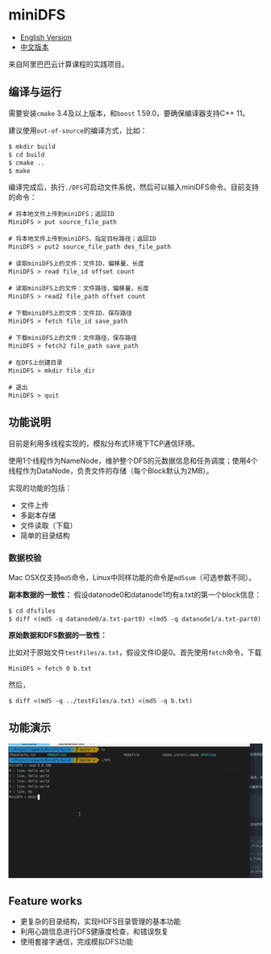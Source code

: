 # miniDFS

- [English Version](README_en.md)
- [中文版本](README.md)

来自阿里巴巴云计算课程的实践项目。

## 编译与运行

需要安装`cmake` 3.4及以上版本，和`boost` 1.59.0，要确保编译器支持C++ 11。

建议使用`out-of-source`的编译方式，比如：

```shell
$ mkdir build
$ cd build
$ cmake ..
$ make
```
编译完成后，执行`./DFS`可启动文件系统，然后可以输入miniDFS命令。目前支持的命令：

```shell
# 将本地文件上传到miniDFS；返回ID
MiniDFS > put source_file_path

# 将本地文件上传到miniDFS，指定目标路径；返回ID
MiniDFS > put2 source_file_path des_file_path

# 读取miniDFS上的文件：文件ID，偏移量，长度
MiniDFS > read file_id offset count

# 读取miniDFS上的文件：文件路径，偏移量，长度
MiniDFS > read2 file_path offset count

# 下载miniDFS上的文件：文件ID，保存路径
MiniDFS > fetch file_id save_path

# 下载miniDFS上的文件：文件路径，保存路径
MiniDFS > fetch2 file_path save_path

# 在DFS上创建目录
MiniDFS > mkdir file_dir

# 退出
MiniDFS > quit
```

## 功能说明
目前是利用多线程实现的，模拟分布式环境下TCP通信环境。

使用1个线程作为NameNode，维护整个DFS的元数据信息和任务调度；使用4个线程作为DataNode，负责文件的存储（每个Block默认为2MB）。

实现的功能的包括：

- 文件上传
- 多副本存储
- 文件读取（下载）
- 简单的目录结构

### 数据校验
Mac OSX仅支持`md5`命令，Linux中同样功能的命令是`md5sum`（可选参数不同）。

**副本数据的一致性：**
假设datanode0和datanode1均有a.txt的第一个block信息：

```shell
$ cd dfsfiles
$ diff <(md5 -q datanode0/a.txt-part0) <(md5 -q datanode1/a.txt-part0)
```

**原始数据和DFS数据的一致性：**

比如对于原始文件`testFiles/a.txt`，假设文件ID是0。首先使用`fetch`命令，下载
```shell
MiniDFS > fetch 0 b.txt
```
然后，
```shell
$ diff <(md5 -q ../testFiles/a.txt) <(md5 -q b.txt)
```

## 功能演示

![dd](demo.gif)

## Feature works
- 更复杂的目录结构，实现HDFS目录管理的基本功能
- 利用心跳信息进行DFS健康度检查，和错误恢复
- 使用套接字通信，完成模拟DFS功能

